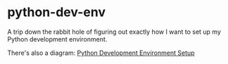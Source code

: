 # python-dev-env

A trip down the rabbit hole of figuring out exactly how I want to set up my Python development environment.

There's also a diagram: [Python Development Environment Setup](https://app.diagrams.net/#G12UZKwqRrzwKyftMaw82GlSnI4x4zr2Jf)
